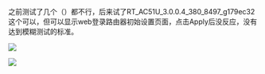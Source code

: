 之前测试了几个（）都不行，后来试了RT_AC51U_3.0.0.4_380_8497_g179ec32这个可以，但可以显示web登录路由器初始设置页面，点击Apply后没反应，没有达到模糊测试的标准。

![](Greenhouse测试/images/Pasted%20image%2020230814205757.png)

![](Greenhouse测试/images/Pasted%20image%2020230814205915.png)